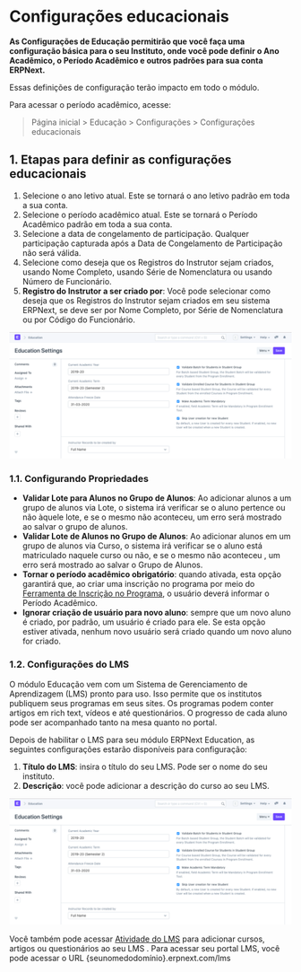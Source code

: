 # Configurações educacionais



**As Configurações de Educação permitirão que você faça uma configuração básica para o seu Instituto, onde você pode definir o Ano Acadêmico, o Período Acadêmico e outros padrões para sua conta ERPNext.**


Essas definições de configuração terão impacto em todo o módulo.


Para acessar o período acadêmico, acesse:



> 
> Página inicial > Educação > Configurações > Configurações educacionais
> 
> 
> 


## 1. Etapas para definir as configurações educacionais


1. Selecione o ano letivo atual. Este se tornará o ano letivo padrão em toda a sua conta.
2. Selecione o período acadêmico atual. Este se tornará o Período Acadêmico padrão em toda a sua conta.
3. Selecione a data de congelamento de participação. Qualquer participação capturada após a Data de Congelamento de Participação não será válida.
4. Selecione como deseja que os Registros do Instrutor sejam criados, usando Nome Completo, usando Série de Nomenclatura ou usando Número de Funcionário.
5. **Registro do Instrutor a ser criado por**: Você pode selecionar como deseja que os Registros do Instrutor sejam criados em seu sistema ERPNext, se deve ser por Nome Completo, por Série de Nomenclatura ou por Código do Funcionário.


![Configurações educacionais](/files/education-seetings-1.png)


### 1.1. Configurando Propriedades


* **Validar Lote para Alunos no Grupo de Alunos**: Ao adicionar alunos a um grupo de alunos via Lote, o sistema irá verificar se o aluno pertence ou não àquele lote, e se o mesmo não aconteceu, um erro será mostrado ao salvar o grupo de alunos.
* **Validar Lote de Alunos no Grupo de Alunos**: Ao adicionar alunos em um grupo de alunos via Curso, o sistema irá verificar se o aluno está matriculado naquele curso ou não, e se o mesmo não aconteceu , um erro será mostrado ao salvar o Grupo de Alunos.
* **Tornar o período acadêmico obrigatório**: quando ativada, esta opção garantirá que, ao criar uma inscrição no programa por meio do [Ferramenta de Inscrição no Programa](/docs/pt/education/program-matricula-tool), o usuário deverá informar o Período Acadêmico.
* **Ignorar criação de usuário para novo aluno**: sempre que um novo aluno é criado, por padrão, um usuário é criado para ele. Se esta opção estiver ativada, nenhum novo usuário será criado quando um novo aluno for criado.


### 1.2. Configurações do LMS


O módulo Educação vem com um Sistema de Gerenciamento de Aprendizagem (LMS) pronto para uso. Isso permite que os institutos publiquem seus programas em seus sites. Os programas podem conter artigos em rich text, vídeos e até questionários. O progresso de cada aluno pode ser acompanhado tanto na mesa quanto no portal.


Depois de habilitar o LMS para seu módulo ERPNext Education, as seguintes configurações estarão disponíveis para configuração:


1. **Título do LMS**: insira o título do seu LMS. Pode ser o nome do seu instituto.
2. **Descrição**: você pode adicionar a descrição do curso ao seu LMS.


![Configurações educacionais](/files/education-seetings-1.png)


Você também pode acessar [Atividade do LMS](/docs/pt/education/setting-up-lms) para adicionar cursos, artigos ou questionários ao seu LMS . Para acessar seu portal LMS, você pode acessar o URL {seunomedodomínio}.erpnext.com/lms



